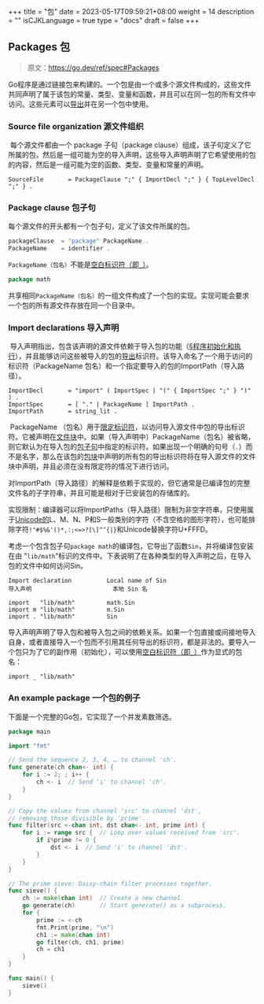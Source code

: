 +++
title = "包"
date = 2023-05-17T09:59:21+08:00
weight = 14
description = ""
isCJKLanguage = true
type = "docs"
draft = false
+++
## Packages 包

> 原文：[https://go.dev/ref/spec#Packages ](https://go.dev/ref/spec#Packages )

​	Go程序是通过链接包来构建的。一个包是由一个或多个源文件构成的，这些文件共同声明了属于该包的常量、类型、变量和函数，并且可以在同一包的所有文件中访问。这些元素可以[导出](../DeclarationsAndScope#exported-identifiers-可导出的标识符)并在另一个包中使用。

### Source file organization 源文件组织

​	每个源文件都由一个 package 子句（package clause）组成，该子句定义了它所属的包，然后是一组可能为空的导入声明，这些导入声明声明了它希望使用的包的内容，然后是一组可能为空的函数、类型、变量和常量的声明。

```
SourceFile       = PackageClause ";" { ImportDecl ";" } { TopLevelDecl ";" } .
```

### Package clause 包子句

每个源文件的开头都有一个包子句，定义了该文件所属的包。

``` go
packageClause  = "package" PackageName .
PackageName    = identifier .
```

`PackageName（包名）`不能是[空白标识符（即`_`）](../DeclarationsAndScope#blank-identifier-空白标识符)。

```go 
package math
```

​	共享相同`PackageName（包名）`的一组文件构成了一个包的实现。实现可能会要求一个包的所有源文件存放在同一个目录中。

### Import declarations 导入声明

​	导入声明指出，包含该声明的源文件依赖于导入包的功能（[§程序初始化和执行](../ProgramInitializationAndExecution)），并且能够访问这些被导入的包的[导出](../DeclarationsAndScope#exported-identifiers-可导出的标识符)标识符。该导入命名了一个用于访问的标识符（PackageName 包名）和一个指定要导入的包的ImportPath（导入路径）。

```
ImportDecl       = "import" ( ImportSpec | "(" { ImportSpec ";" } ")" ) .
ImportSpec       = [ "." | PackageName ] ImportPath .
ImportPath       = string_lit .
```

​	PackageName （包名）用于[限定标识符](../Expressions#qualified-identifiers-限定标识符)，以访问导入源文件中包的导出标识符。它被声明在[文件块](../Blocks)中。如果（导入声明中）PackageName（包名）被省略，则它默认为在导入包的[包子句](#package-clause-包子句)中指定的标识符。如果出现一个明确的句号（`.`）而不是名字，那么在该包的[包块](../Blocks)中声明的所有包的导出标识符将在导入源文件的文件块中声明，并且必须在没有限定符的情况下进行访问。

​	对ImportPath（导入路径）的解释是依赖于实现的，但它通常是已编译包的完整文件名的子字符串，并且可能是相对于已安装包的存储库的。



实现限制：编译器可以将ImportPaths（导入路径）限制为非空字符串，只使用属于[Unicode的](https://www.unicode.org/versions/Unicode6.3.0/)L、M、N、P和S一般类别的字符（不含空格的图形字符），也可能排除字符`!"#$%&'()*,:;<=>?[\]^‘{|}`和Unicode替换字符U+FFFD。

​	考虑一个包含包子句`package math`的编译包，它导出了函数`Sin`，并将编译包安装在由 "`lib/math`"标识的文件中。下表说明了在各种类型的导入声明之后，在导入包的文件中如何访问Sin。

```
Import declaration          Local name of Sin
导入声明                       本地 Sin 名

import   "lib/math"         math.Sin
import m "lib/math"         m.Sin
import . "lib/math"         Sin
```

​	导入声明声明了导入包和被导入包之间的依赖关系。如果一个包直接或间接地导入自身，或者直接导入一个包而不引用其任何导出的标识符，都是非法的。要导入一个包只为了它的副作用（初始化），可以使用[空白标识符（即`_`）](../DeclarationsAndScope#blank-identifier-空白标识符)作为显式的包名：

```
import _ "lib/math"
```

### An example package 一个包的例子

下面是一个完整的Go包，它实现了一个并发素数筛选。

```go 
package main

import "fmt"

// Send the sequence 2, 3, 4, … to channel 'ch'.
func generate(ch chan<- int) {
	for i := 2; ; i++ {
		ch <- i  // Send 'i' to channel 'ch'.
	}
}

// Copy the values from channel 'src' to channel 'dst',
// removing those divisible by 'prime'.
func filter(src <-chan int, dst chan<- int, prime int) {
	for i := range src {  // Loop over values received from 'src'.
		if i%prime != 0 {
			dst <- i  // Send 'i' to channel 'dst'.
		}
	}
}

// The prime sieve: Daisy-chain filter processes together.
func sieve() {
	ch := make(chan int)  // Create a new channel.
	go generate(ch)       // Start generate() as a subprocess.
	for {
		prime := <-ch
		fmt.Print(prime, "\n")
		ch1 := make(chan int)
		go filter(ch, ch1, prime)
		ch = ch1
	}
}

func main() {
	sieve()
}
```


